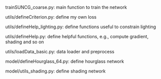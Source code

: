 trainSUNCG_coarse.py: main function to train the network

utils/defineCriterion.py: define my own loss 

utils/defineHelp_lighting.py: define functions useful to constrain lighting

utils/defineHelp.py: define helpful functions, e.g., compute gradient, shading and so on 

utils/loadData_basic.py: data loader and preprocess

model/defineHourglass_64.py: define hourglass network

model/utils_shading.py: define shading network
